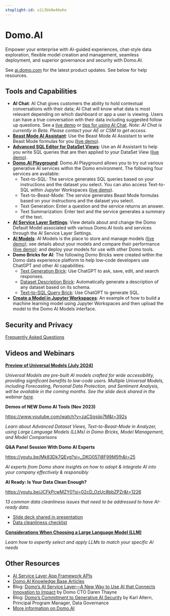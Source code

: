 ```yaml
---
stoplight-id: x2i3bk0w4bwhe
---
```


# Domo.AI

Empower your enterprise with AI-guided experiences, chat-style data exploration, flexible model creation and management, seamless deployment, and superior governance and security with Domo.AI. 

See [ai.domo.com](https://ai.domo.com/) for the latest product updates. See below for help resources.

## Tools and Capabilities
- **AI Chat**: AI Chat gives customers the ability to hold contextual conversations with their data; AI Chat will know what data is most relevant depending on which dashboard or app a user is viewing. Users can have a true conversation with their data including suggested follow up questions. See a [live demo](https://www.youtube.com/live/hUpEM9VZUFg?si=qA_2jsEzBR6FRyl6&t=185) or [tips for using AI Chat](https://www.youtube.com/live/hUpEM9VZUFg?t=857s).
  *Note: AI Chat is currently in Beta. Please contact your AE or CSM to get access.*
- [**Beast Mode AI Assistant**](https://domo-support.domo.com/s/article/000005304?language=en_US): Use the Beast Mode AI Assistant to write Beast Mode formulas for you ([live demo](https://www.youtube.com/live/zaCSgsjjp7M?si=G0NzHFHb0n6iKxoI&t=851)).
- [**Advanced SQL Editor for DataSet Views**](https://domo-support.domo.com/s/article/360046074774?language=en_US#advanced_sql_editor): Use an AI Assistant to help you write SQL queries that are then applied to your DataSet View ([live demo](https://www.youtube.com/live/zaCSgsjjp7M?si=mWTAk1OLsUDokWoc&t=605)).
- [**Domo.AI Playground**](https://domo-support.domo.com/s/article/000005236?language=en_US): Domo.AI Playground allows you to try out various generative AI services within the Domo environment. The following four services are available: 
  - Text-to-SQL: The service generates SQL queries based on your instructions and the dataset you select. You can also access Text-to-SQL within Jupyter Workspaces ([live demo](https://www.youtube.com/live/f4L7bc52snE?si=fOK6HoTpAQUpl9t0&t=900)). 
  - Text-to-Beast-Mode: The service generates Beast Mode formulas based on your instructions and the dataset you select.
  - Text Generation: Enter a question and the service returns an answer.
  - Text Summarization: Enter text and the service generates a summary of the text.
- [**AI Service Layer Settings**](https://domo-support.domo.com/s/article/000005279?language=en_US): View details about and change the Domo Default Model associated with various  Domo.AI tools and services through the AI Service Layer Settings.
- [**AI Models**](https://domo-support.domo.com/s/article/000005502?language=en_US): AI Models is the place to store and manage models ([live demo](https://www.youtube.com/live/f4L7bc52snE?si=PHf0BWkeKrCkC8GU&t=620)); see details about your models and compare their performance ([live demo](https://www.youtube.com/live/f4L7bc52snE?si=yDqC7YA9R01KzhyW&t=248)); and deploy your models for use with other Domo tools.
- **Domo Bricks for AI**: The following Domo Bricks were created within the Domo data experience platform to help low-code developers use ChatGPT and other AI capabilities.
    - [Text Generation Brick](https://www.domo.com/appstore/app/ai-chatgpt-brick/overview): Use ChatGPT to ask, save, edit, and search responses.
    - [Dataset Description Brick](https://www.domo.com/appstore/app/chatgpt-dataset-description-brick/overview): Automatically generate a description of any dataset based on its schema.
    - [Text-to-SQL Query Brick](https://www.domo.com/appstore/app/explain-sql-with-ai/overview): Use ChatGPT to generate SQL.
- [**Create a Model in Jupyter Workspaces**](https://domo-support.domo.com/s/article/000005291?language=en_US): An example of how to build a machine learning model using Jupyter Workspaces and then upload the model to the Domo AI Models interface.



## Security and Privacy
[Frequently Asked Questions](https://web-assets.domo.com/blog/wp-content/uploads/2024/07/Domo.AI-and-DomoGPT-Security-and-Privacy-FAQ-2.pdf)


## Videos and Webinars

[**Preview of Universal Models (July 2024)**](https://www.youtube.com/live/v6t0ldqC5b0?si=Dijrr1mflyX0wtUA&t=208
)

*Universal Models are pre-built AI models crafted for wide accessibility, providing significant benefits to low-code users. Multiple Universal Models, including Forecasting, Personal Data Protection, and Sentiment Analysis, will be available in the coming months. See the slide deck shared in the webinar [here](https://github.com/domoinc/domo-data-science-resources/blob/main/webinars/Domo_Universal_Models_240725.pdf).* 


**Demos of NEW Domo AI Tools (Nov 2023)**

https://www.youtube.com/watch?v=zaCSgsjjp7M&t=392s

*Learn about Advanced Dataset Views, Text-to-Beast-Mode in Analyzer, using Large Language Models (LLMs) in Domo Bricks, Model Management, and Model Comparisons*


**Q&A Panel Session With Domo AI Experts**

https://youtu.be/Mk83Dk7QEvg?si=_DKO057i8F99M5fh&t=25

*AI experts from Domo share insights on how to adopt & integrate AI into your company effectively & responsibly*

**AI Ready: Is Your Data Clean Enough?**

https://youtu.be/JCFkPcwMZY0?si=02cD_OzUc8bbZPZr&t=1226

*13 common data cleanliness issues that need to be addressed to have AI-ready data.*
- [Slide deck shared in presentation](https://github.com/domoinc/domo-data-science-resources/blob/main/webinars/Domopalooza_AI_Ready_Data_Cleanliness_2024.pdf)
- [Data cleanliness checklist](https://github.com/domoinc/domo-data-science-resources/blob/main/webinars/Data_Cleanliness_Checklist.pdf)


**[Considerations When Choosing a Large Language Model (LLM)](https://www.youtube.com/live/JixQtwvp-2o?si=iBSKcW8I4EQQJ2Fn&t=743)**

*Learn how to expertly select and apply LLMs to match your specific AI needs*


## Other Resources

- [AI Service Layer App Framework APIs](../Domo-App-APIs/AI-Service-Layer-API.md)
- [Domo.AI Knowledge Base Articles](https://domo-support.domo.com/s/topic/0TO5w000000ZmGPGA0/domoai?language=en_US)
- Blog: [Domo’s AI Service Layer—A New Way to Use AI that Connects Innovation to Impact](https://www.domo.com/blog/domos-ai-service-layer/) by Domo CTO Daren Thayne
- Blog: [Domo’s Commitment to Generative AI Security](https://www.domo.com/blog/domos-commitment-to-generative-ai-security/) by Karl Altern, Principal Program Manager, Data Governance
- [More information on Domo.AI](https://ai.domo.com/)

